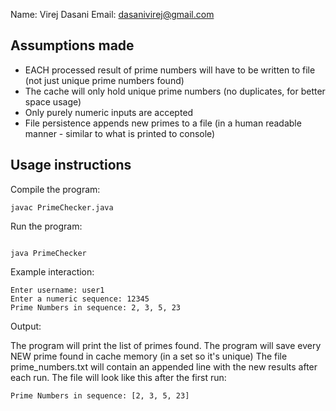 Name: Virej Dasani
Email: dasanivirej@gmail.com

## Assumptions made

- EACH processed result of prime numbers will have to be written to file (not just unique prime numbers found)
- The cache will only hold unique prime numbers (no duplicates, for better space usage)
- Only purely numeric inputs are accepted
- File persistence appends new primes to a file (in a human readable manner - similar to what is printed to console)

## Usage instructions

Compile the program:

```
javac PrimeChecker.java
```

Run the program:

```

java PrimeChecker
```

Example interaction:

```
Enter username: user1
Enter a numeric sequence: 12345
Prime Numbers in sequence: 2, 3, 5, 23
```

Output:

The program will print the list of primes found.
The program will save every NEW prime found in cache memory (in a set so it's unique)
The file prime_numbers.txt will contain an appended line with the new results after each run.
The file will look like this after the first run:

```
Prime Numbers in sequence: [2, 3, 5, 23]
```
